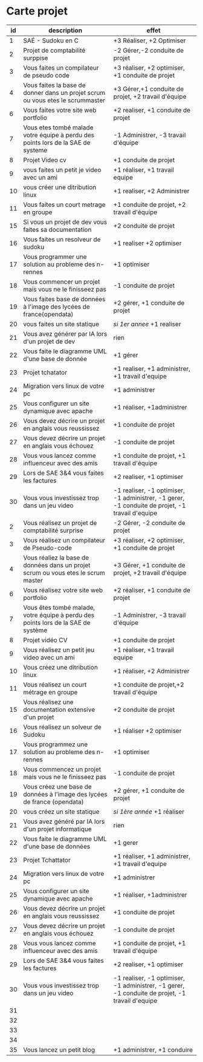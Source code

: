 # Carte projet

|id |description| effet|
|--|------------|-------|
|1|SAÉ - Sudoku en C|+3 Réaliser, +2 Optimiser|
|2|Projet de comptabilité surppise|-2 Gérer,-2 conduite de projet |
|3|Vous faites un compilateur de pseudo code|+3 réaliser, +2 optimiser, +1 conduite de projet|
|4|Vous faites la base de donner dans un projet scrum ou vous etes le scrummaster|+3 Gérer,+1 conduite de projet, +2 travail d'équipe|
|6|Vous faites votre site web portfolio|+2 realiser, +1 conduite de projet|
|7|Vous etes tombé malade votre équipe à perdu des points lors de la SAE de systeme|-1 Administrer, -3 travail d'équipe|
|8|Projet Video cv|+1 conduite de projet|
|9|vous faites un petit je video avec un ami|+1 réaliser, +1 travail equipe|
|10|vous créer une ditribution linux|+1 realiser, +2 Administrer |
|11|Vous faites un court metrage en groupe |+1 conduite de projet, +2 travail d'équipe|
|15|Si vous un projet de dev vous faites sa documentation|+2 conduite de projet|
|16|Vous faites un resolveur de sudoku|+1 realiser +2 optimiser|
|17|Vous programmer une solution au probleme des n-rennes|+1 optimiser|
|18|Vous commencer un projet mais vous ne le finisseez pas |-1 conduite de projet|
|19|Vous faites base de données à l'image des lycées de france(opendata)|+2 gérer, +1 conduite de projet|
|20|vous faites un site statique|*si 1er annee* +1 realiser |
|21|Vous avez générer par IA lors d'un projet de dev|rien|
|22|Vous faite le diagramme UML d'une base de donnée|+1 gérer|
|23|Projet tchatator|+1 realiser, +1 administrer, +1 travail d'equipe|
|24|Migration vers linux de votre pc |+1 administrer|
|25|Vous configurer un site dynamique avec apache| +1 réaliser, +1administrer|
|26|Vous devez décrire un projet en anglais vous reussissez|+1 conduite de projet|
|27|Vous devez décrire un projet en anglais vous échouez|-1 conduite de projet|
|28|Vous vous lancez comme influenceur avec des amis|+1 conduite de projet, +1 travail d'équipe|
|29|Lors de SAE 3&4 vous faites les factures|+2 realiser, +1 optimiser|
|30|Vous vous investissez trop dans un jeu video|-1 realiser, -1 optimiser, -1 administrer, -1 gerer, -1 conduite de projet, -1 travail d'equipe|
|2|Vous réalisez un projet de comptabilité surprise|-2 Gérer, -2 conduite de projet |
|3|Vous réalisez un compilateur de Pseudo-code|+3 réaliser, +2 optimiser, +1 conduite de projet|
|4|Vous réaliez la base de données dans un projet scrum ou vous etes le scrum master|+3 Gérer, +1 conduite de projet, +2 travail d'équipe|
|6|Vous réalisez votre site web portfolio|+2 réaliser, +1 conduite de projet|
|7|Vous êtes tombé malade, votre équipe à perdu des points lors de la SAE de système|-1 Administrer, -3 travail d'équipe|
|8|Projet vidéo CV|+1 conduite de projet|
|9|Vous réalisez un petit jeu video avec un ami|+1 réaliser, +1 travail equipe|
|10|Vous créez une ditribution linux|+1 réaliser, +2 Administrer|
|11|Vous réalisez un court métrage en groupe|+1 conduite de projet,+2 travail d'équipe|
|15|Vous réalisez une documentation extensive d'un projet|+2 conduite de projet|
|16|Vous réalisez un solveur de Sudoku|+1 réaliser +2 optimiser|
|17|Vous programmez une solution au probleme des n-rennes|+1 optimiser|
|18|Vous commencez un projet mais vous ne le finisseez pas |-1 conduite de projet|
|19|Vous créez une base de données à l'image des lycées de france (opendata)|+2 gérer, +1 conduite de projet|
|20|vous créez un site statique|*si 1ère année* +1 réaliser |
|21|Vous avez généré par IA lors d'un projet informatique|rien|
|22|Vous faite le diagramme UML d'une base de données|+1 gerer|
|23|Projet Tchattator|+1 réaliser, +1 administrer, +1 travail d'equipe|
|24|Migration vers linux de votre pc |+1 administrer|
|25|Vous configurer un site dynamique avec apache| +1 réaliser, +1administrer|
|26|Vous devez décrire un projet en anglais vous reussissez|+1 conduite de projet|
|27|Vous devez décrire un projet en anglais vous échouez|-1 conduite de projet|
|28|Vous vous lancez comme influenceur avec des amis|+1 conduite de projet, +1 travail d'équipe|
|29|Lors de SAE 3&4 vous faites les factures|+2 realiser, +1 optimiser|
|30|Vous vous investissez trop dans un jeu video|-1 realiser, -1 optimiser, -1 administrer, -1 gerer, -1 conduite de projet, -1 travail d'equipe|
|31|||
|32|||
|33|||
|34|||
|35|Vous lancez un petit blog|+1 administrer, +1 conduire|
